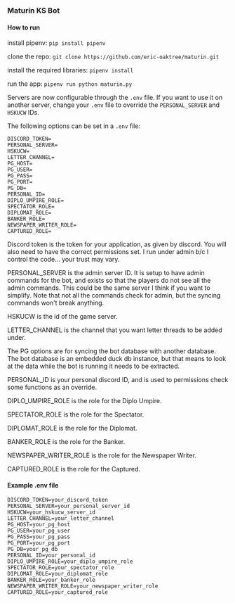 ### Maturin KS Bot

#### How to run
install pipenv: `pip install pipenv`

clone the repo: `git clone https://github.com/eric-oaktree/maturin.git`

install the required libraries: `pipenv install`

run the app: `pipenv run python maturin.py`

Servers are now configurable through the `.env` file. If you want to use it on another server, change your `.env` file to override the `PERSONAL_SERVER` and `HSKUCW` IDs.

The following options can be set in a `.env` file:

```
DISCORD_TOKEN=
PERSONAL_SERVER=
HSKUCW=
LETTER_CHANNEL=
PG_HOST=
PG_USER=
PG_PASS=
PG_PORT=
PG_DB=
PERSONAL_ID=
DIPLO_UMPIRE_ROLE=
SPECTATOR_ROLE=
DIPLOMAT_ROLE=
BANKER_ROLE=
NEWSPAPER_WRITER_ROLE=
CAPTURED_ROLE=
```

Discord token is the token for your application, as given by discord. You will also need to have the correct permissions set. I run under admin b/c I control the code... your trust may vary.

PERSONAL_SERVER is the admin server ID. It is setup to have admin commands for the bot, and exists so that the players do not see all the admin commands. This could be the same server I think if you want to simplify. Note that not all the commands check for admin, but the syncing commands won't break anything.

HSKUCW is the id of the game server.

LETTER_CHANNEL is the channel that you want letter threads to be added under.

The PG options are for syncing the bot database with another database. The bot database is an embedded duck db instance, but that means to look at the data while the bot is running it needs to be extracted.

PERSONAL_ID is your personal discord ID, and is used to permissions check some functions as an override.

DIPLO_UMPIRE_ROLE is the role for the Diplo Umpire.

SPECTATOR_ROLE is the role for the Spectator.

DIPLOMAT_ROLE is the role for the Diplomat.

BANKER_ROLE is the role for the Banker.

NEWSPAPER_WRITER_ROLE is the role for the Newspaper Writer.

CAPTURED_ROLE is the role for the Captured.

#### Example .env file

```
DISCORD_TOKEN=your_discord_token
PERSONAL_SERVER=your_personal_server_id
HSKUCW=your_hskucw_server_id
LETTER_CHANNEL=your_letter_channel
PG_HOST=your_pg_host
PG_USER=your_pg_user
PG_PASS=your_pg_pass
PG_PORT=your_pg_port
PG_DB=your_pg_db
PERSONAL_ID=your_personal_id
DIPLO_UMPIRE_ROLE=your_diplo_umpire_role
SPECTATOR_ROLE=your_spectator_role
DIPLOMAT_ROLE=your_diplomat_role
BANKER_ROLE=your_banker_role
NEWSPAPER_WRITER_ROLE=your_newspaper_writer_role
CAPTURED_ROLE=your_captured_role
```
